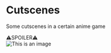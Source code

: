 # Cutscenes
Some cutscenes in a certain anime game      

:warning:SPOILER:warning:   
![This is an image](https://upload-bbs.mihoyo.com/upload/2022/06/05/165631158/8ffb89c16109e1a23d77aab451d32c27_2870254941273246802.png)
